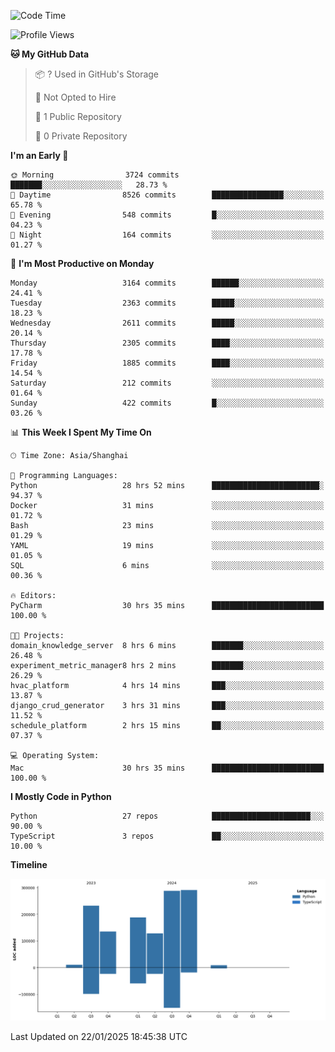 <!--START_SECTION:waka-->
![Code Time](http://img.shields.io/badge/Code%20Time-78%20hrs-blue)

![Profile Views](http://img.shields.io/badge/Profile%20Views-0-blue)

**🐱 My GitHub Data** 

> 📦 ? Used in GitHub's Storage 
 > 
> 🚫 Not Opted to Hire
 > 
> 📜 1 Public Repository 
 > 
> 🔑 0 Private Repository 
 > 
**I'm an Early 🐤** 

```text
🌞 Morning                3724 commits        ███████░░░░░░░░░░░░░░░░░░   28.73 % 
🌆 Daytime                8526 commits        ████████████████░░░░░░░░░   65.78 % 
🌃 Evening                548 commits         █░░░░░░░░░░░░░░░░░░░░░░░░   04.23 % 
🌙 Night                  164 commits         ░░░░░░░░░░░░░░░░░░░░░░░░░   01.27 % 
```
📅 **I'm Most Productive on Monday** 

```text
Monday                   3164 commits        ██████░░░░░░░░░░░░░░░░░░░   24.41 % 
Tuesday                  2363 commits        █████░░░░░░░░░░░░░░░░░░░░   18.23 % 
Wednesday                2611 commits        █████░░░░░░░░░░░░░░░░░░░░   20.14 % 
Thursday                 2305 commits        ████░░░░░░░░░░░░░░░░░░░░░   17.78 % 
Friday                   1885 commits        ████░░░░░░░░░░░░░░░░░░░░░   14.54 % 
Saturday                 212 commits         ░░░░░░░░░░░░░░░░░░░░░░░░░   01.64 % 
Sunday                   422 commits         █░░░░░░░░░░░░░░░░░░░░░░░░   03.26 % 
```


📊 **This Week I Spent My Time On** 

```text
🕑︎ Time Zone: Asia/Shanghai

💬 Programming Languages: 
Python                   28 hrs 52 mins      ████████████████████████░   94.37 % 
Docker                   31 mins             ░░░░░░░░░░░░░░░░░░░░░░░░░   01.72 % 
Bash                     23 mins             ░░░░░░░░░░░░░░░░░░░░░░░░░   01.29 % 
YAML                     19 mins             ░░░░░░░░░░░░░░░░░░░░░░░░░   01.05 % 
SQL                      6 mins              ░░░░░░░░░░░░░░░░░░░░░░░░░   00.36 % 

🔥 Editors: 
PyCharm                  30 hrs 35 mins      █████████████████████████   100.00 % 

🐱‍💻 Projects: 
domain_knowledge_server  8 hrs 6 mins        ███████░░░░░░░░░░░░░░░░░░   26.48 % 
experiment_metric_manager8 hrs 2 mins        ███████░░░░░░░░░░░░░░░░░░   26.29 % 
hvac_platform            4 hrs 14 mins       ███░░░░░░░░░░░░░░░░░░░░░░   13.87 % 
django_crud_generator    3 hrs 31 mins       ███░░░░░░░░░░░░░░░░░░░░░░   11.52 % 
schedule_platform        2 hrs 15 mins       ██░░░░░░░░░░░░░░░░░░░░░░░   07.37 % 

💻 Operating System: 
Mac                      30 hrs 35 mins      █████████████████████████   100.00 % 
```

**I Mostly Code in Python** 

```text
Python                   27 repos            ██████████████████████░░░   90.00 % 
TypeScript               3 repos             ██░░░░░░░░░░░░░░░░░░░░░░░   10.00 % 
```



**Timeline**

![Lines of Code chart](https://raw.githubusercontent.com/jixingyou/jixingyou/main/assets/bar_graph.png)


 Last Updated on 22/01/2025 18:45:38 UTC
<!--END_SECTION:waka-->